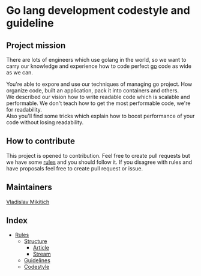 # Go lang development codestyle and guideline

## Project mission

There are lots of engineers which use golang in the world, so we want to carry our knowledge and experience how to code perfect [go](https://golang.org) code as wide as we can.

You're able to expore and use our techniques of managing go project. How organize code, built an application, pack it into containers and others.  
We described our vision how to write readable code which is scalable and performable. We don't teach how to get the most performable code, we're for readability.  
Also you'll find some tricks which explain how to boost performance of your code without losing readability.

## How to contribute

This project is opened to contribution. Feel free to create pull requests but we have some [rules](rules/index.md) and you should follow it.
If you disagree with rules and have proposals feel free to create pull request or issue.

## Maintainers

[Vladislav Mikitich](@mikluke)

## Index

* [Rules](rules)
  * [Structure](rules/structure)
    * [Article](rules/structure/article)
    * [Stream](rules/structure/stream)
  * [Guidelines](guidelines)
  * [Codestyle](codestyle)
